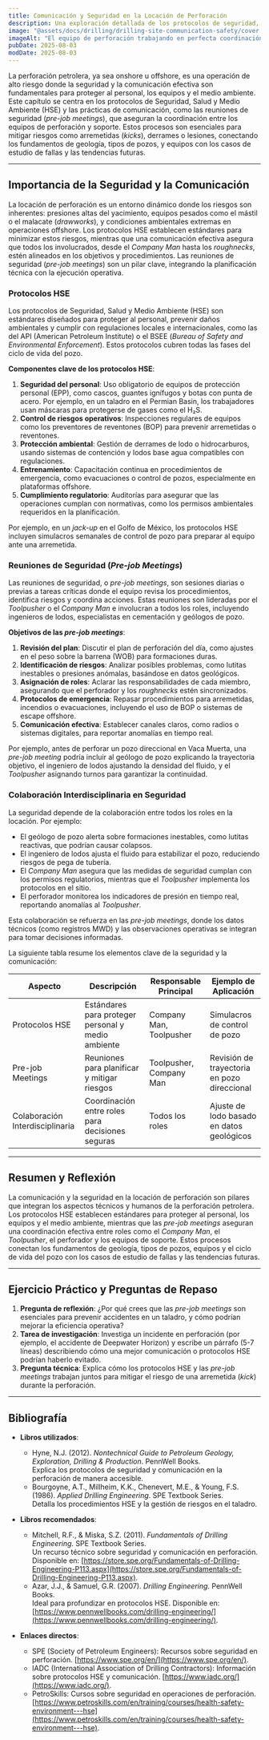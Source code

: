 ```yaml
---
title: Comunicación y Seguridad en la Locación de Perforación
description: Una exploración detallada de los protocolos de seguridad, salud y medio ambiente (HSE) y las prácticas de comunicación en la locación de perforación, con énfasis en las reuniones de seguridad (*pre-job meetings*). Este capítulo conecta los fundamentos de los equipos, roles y operaciones con la gestión de riesgos en el sitio.
image: "@assets/docs/drilling/drilling-site-communication-safety/cover.jpg"
imageAlt: "El equipo de perforación trabajando en perfecta coordinación en la plataforma"
pubDate: 2025-08-03
modDate: 2025-08-03
---
```


La perforación petrolera, ya sea onshore u offshore, es una operación de alto riesgo donde la seguridad y la comunicación efectiva son fundamentales para proteger al personal, los equipos y el medio ambiente. Este capítulo se centra en los protocolos de Seguridad, Salud y Medio Ambiente (HSE) y las prácticas de comunicación, como las reuniones de seguridad (*pre-job meetings*), que aseguran la coordinación entre los equipos de perforación y soporte. Estos procesos son esenciales para mitigar riesgos como arremetidas (*kicks*), derrames o lesiones, conectando los fundamentos de geología, tipos de pozos, y equipos con los casos de estudio de fallas y las tendencias futuras.

---

## Importancia de la Seguridad y la Comunicación

La locación de perforación es un entorno dinámico donde los riesgos son inherentes: presiones altas del yacimiento, equipos pesados como el mástil o el malacate (*drawworks*), y condiciones ambientales extremas en operaciones offshore. Los protocolos HSE establecen estándares para minimizar estos riesgos, mientras que una comunicación efectiva asegura que todos los involucrados, desde el *Company Man* hasta los *roughnecks*, estén alineados en los objetivos y procedimientos. Las reuniones de seguridad (*pre-job meetings*) son un pilar clave, integrando la planificación técnica con la ejecución operativa.

### Protocolos HSE

Los protocolos de Seguridad, Salud y Medio Ambiente (HSE) son estándares diseñados para proteger al personal, prevenir daños ambientales y cumplir con regulaciones locales e internacionales, como las del API (American Petroleum Institute) o el BSEE (*Bureau of Safety and Environmental Enforcement*). Estos protocolos cubren todas las fases del ciclo de vida del pozo.

**Componentes clave de los protocolos HSE**:

1. **Seguridad del personal**: Uso obligatorio de equipos de protección personal (EPP), como cascos, guantes ignífugos y botas con punta de acero. Por ejemplo, en un taladro en el Permian Basin, los trabajadores usan máscaras para protegerse de gases como el H₂S.
2. **Control de riesgos operativos**: Inspecciones regulares de equipos como los preventores de reventones (BOP) para prevenir arremetidas o reventones.
3. **Protección ambiental**: Gestión de derrames de lodo o hidrocarburos, usando sistemas de contención y lodos base agua compatibles con regulaciones.
4. **Entrenamiento**: Capacitación continua en procedimientos de emergencia, como evacuaciones o control de pozos, especialmente en plataformas offshore.
5. **Cumplimiento regulatorio**: Auditorías para asegurar que las operaciones cumplan con normativas, como los permisos ambientales requeridos en la planificación.

Por ejemplo, en un *jack-up* en el Golfo de México, los protocolos HSE incluyen simulacros semanales de control de pozo para preparar al equipo ante una arremetida.

### Reuniones de Seguridad (*Pre-job Meetings*)

Las reuniones de seguridad, o *pre-job meetings*, son sesiones diarias o previas a tareas críticas donde el equipo revisa los procedimientos, identifica riesgos y coordina acciones. Estas reuniones son lideradas por el *Toolpusher* o el *Company Man* e involucran a todos los roles, incluyendo ingenieros de lodos, especialistas en cementación y geólogos de pozo.

**Objetivos de las *pre-job meetings***:

1. **Revisión del plan**: Discutir el plan de perforación del día, como ajustes en el peso sobre la barrena (WOB) para formaciones duras.
2. **Identificación de riesgos**: Analizar posibles problemas, como lutitas inestables o presiones anómalas, basándose en datos geológicos.
3. **Asignación de roles**: Aclarar las responsabilidades de cada miembro, asegurando que el perforador y los *roughnecks* estén sincronizados.
4. **Protocolos de emergencia**: Repasar procedimientos para arremetidas, incendios o evacuaciones, incluyendo el uso de BOP o sistemas de escape offshore.
5. **Comunicación efectiva**: Establecer canales claros, como radios o sistemas digitales, para reportar anomalías en tiempo real.

Por ejemplo, antes de perforar un pozo direccional en Vaca Muerta, una *pre-job meeting* podría incluir al geólogo de pozo explicando la trayectoria objetivo, el ingeniero de lodos ajustando la densidad del fluido, y el *Toolpusher* asignando turnos para garantizar la continuidad.

### Colaboración Interdisciplinaria en Seguridad

La seguridad depende de la colaboración entre todos los roles en la locación. Por ejemplo:

- El geólogo de pozo alerta sobre formaciones inestables, como lutitas reactivas, que podrían causar colapsos.
- El ingeniero de lodos ajusta el fluido para estabilizar el pozo, reduciendo riesgos de pega de tubería.
- El *Company Man* asegura que las medidas de seguridad cumplan con los permisos regulatorios, mientras que el *Toolpusher* implementa los protocolos en el sitio.
- El perforador monitorea los indicadores de presión en tiempo real, reportando anomalías al *Toolpusher*.

Esta colaboración se refuerza en las *pre-job meetings*, donde los datos técnicos (como registros MWD) y las observaciones operativas se integran para tomar decisiones informadas.

La siguiente tabla resume los elementos clave de la seguridad y la comunicación:

| **Aspecto**              | **Descripción**                                      | **Responsable Principal**         | **Ejemplo de Aplicación**                     |
|--------------------------|----------------------------------------------------|-----------------------------------|----------------------------------------------|
| Protocolos HSE           | Estándares para proteger personal y medio ambiente | Company Man, Toolpusher           | Simulacros de control de pozo                |
| Pre-job Meetings         | Reuniones para planificar y mitigar riesgos        | Toolpusher, Company Man           | Revisión de trayectoria en pozo direccional  |
| Colaboración Interdisciplinaria | Coordinación entre roles para decisiones seguras | Todos los roles                   | Ajuste de lodo basado en datos geológicos    |

---

## Resumen y Reflexión

La comunicación y la seguridad en la locación de perforación son pilares que integran los aspectos técnicos y humanos de la perforación petrolera. Los protocolos HSE establecen estándares para proteger al personal, los equipos y el medio ambiente, mientras que las *pre-job meetings* aseguran una coordinación efectiva entre roles como el *Company Man*, el *Toolpusher*, el perforador y los equipos de soporte. Estos procesos conectan los fundamentos de geología, tipos de pozos, equipos y el ciclo de vida del pozo con los casos de estudio de fallas y las tendencias futuras.

---

## Ejercicio Práctico y Preguntas de Repaso

1. **Pregunta de reflexión**: ¿Por qué crees que las *pre-job meetings* son esenciales para prevenir accidentes en un taladro, y cómo podrían mejorar la eficiencia operativa?
2. **Tarea de investigación**: Investiga un incidente en perforación (por ejemplo, el accidente de Deepwater Horizon) y escribe un párrafo (5-7 líneas) describiendo cómo una mejor comunicación o protocolos HSE podrían haberlo evitado.
3. **Pregunta técnica**: Explica cómo los protocolos HSE y las *pre-job meetings* trabajan juntos para mitigar el riesgo de una arremetida (*kick*) durante la perforación.

---

## Bibliografía

- **Libros utilizados**:
  - Hyne, N.J. (2012). *Nontechnical Guide to Petroleum Geology, Exploration, Drilling & Production*. PennWell Books.  
    Explica los protocolos de seguridad y comunicación en la perforación de manera accesible.
  - Bourgoyne, A.T., Millheim, K.K., Chenevert, M.E., & Young, F.S. (1986). *Applied Drilling Engineering*. SPE Textbook Series.  
    Detalla los procedimientos HSE y la gestión de riesgos en el taladro.

- **Libros recomendados**:
  - Mitchell, R.F., & Miska, S.Z. (2011). *Fundamentals of Drilling Engineering*. SPE Textbook Series.  
    Un recurso técnico sobre seguridad y comunicación en perforación. Disponible en: [https://store.spe.org/Fundamentals-of-Drilling-Engineering-P113.aspx](https://store.spe.org/Fundamentals-of-Drilling-Engineering-P113.aspx).
  - Azar, J.J., & Samuel, G.R. (2007). *Drilling Engineering*. PennWell Books.  
    Ideal para profundizar en protocolos HSE. Disponible en: [https://www.pennwellbooks.com/drilling-engineering/](https://www.pennwellbooks.com/drilling-engineering/).

- **Enlaces directos**:
  - SPE (Society of Petroleum Engineers): Recursos sobre seguridad en perforación. [https://www.spe.org/en/](https://www.spe.org/en/).
  - IADC (International Association of Drilling Contractors): Información sobre protocolos HSE y comunicación. [https://www.iadc.org/](https://www.iadc.org/).
  - PetroSkills: Cursos sobre seguridad en operaciones de perforación. [https://www.petroskills.com/en/training/courses/health-safety-environment---hse](https://www.petroskills.com/en/training/courses/health-safety-environment---hse).
